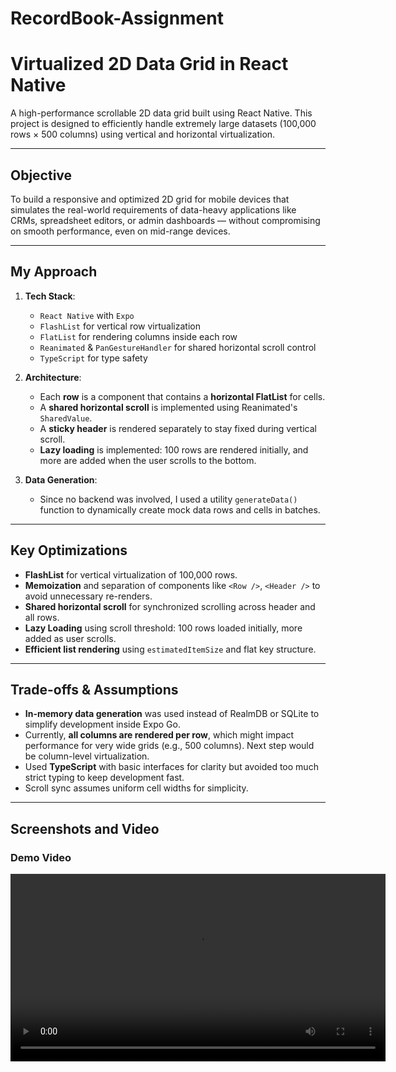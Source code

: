 ﻿# RecordBook-Assignment
# Virtualized 2D Data Grid in React Native

A high-performance scrollable 2D data grid built using React Native. This project is designed to efficiently handle extremely large datasets (100,000 rows × 500 columns) using vertical and horizontal virtualization.

---

## Objective

To build a responsive and optimized 2D grid for mobile devices that simulates the real-world requirements of data-heavy applications like CRMs, spreadsheet editors, or admin dashboards — without compromising on smooth performance, even on mid-range devices.

---

## My Approach

1. **Tech Stack**:
   - `React Native` with `Expo`
   - `FlashList` for vertical row virtualization
   - `FlatList` for rendering columns inside each row
   - `Reanimated` & `PanGestureHandler` for shared horizontal scroll control
   - `TypeScript` for type safety

2. **Architecture**:
   - Each **row** is a component that contains a **horizontal FlatList** for cells.
   - A **shared horizontal scroll** is implemented using Reanimated's `SharedValue`.
   - A **sticky header** is rendered separately to stay fixed during vertical scroll.
   - **Lazy loading** is implemented: 100 rows are rendered initially, and more are added when the user scrolls to the bottom.

3. **Data Generation**:
   - Since no backend was involved, I used a utility `generateData()` function to dynamically create mock data rows and cells in batches.

---

## Key Optimizations

- **FlashList** for vertical virtualization of 100,000 rows.
- **Memoization** and separation of components like `<Row />`, `<Header />` to avoid unnecessary re-renders.
- **Shared horizontal scroll** for synchronized scrolling across header and all rows.
- **Lazy Loading** using scroll threshold: 100 rows loaded initially, more added as user scrolls.
- **Efficient list rendering** using `estimatedItemSize` and flat key structure.

---

## Trade-offs & Assumptions

- **In-memory data generation** was used instead of RealmDB or SQLite to simplify development inside Expo Go.
- Currently, **all columns are rendered per row**, which might impact performance for very wide grids (e.g., 500 columns). Next step would be column-level virtualization.
- Used **TypeScript** with basic interfaces for clarity but avoided too much strict typing to keep development fast.
- Scroll sync assumes uniform cell widths for simplicity.

---

## Screenshots and Video
### Demo Video
<video src="./RecordBook-Assignment/Record Book.webm" controls width="600" />
![Image 1](https://github.com/user-attachments/assets/5b2c2b8f-d148-4f22-9797-ab35e2f16531)



---
